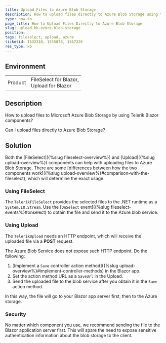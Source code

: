 ```yaml
---
title: Upload Files to Azure Blob Storage
description: How to upload files directly to Azure Blob Storage using the Telerik Blazor FileSelect and Upload components.
type: how-to
page_title: How to Upload Files Directly to Azure Blob Storage
slug: upload-kb-azure-blob-storage
position: 
tags: fileselect, upload, azure
ticketid: 1532310, 1555878, 1567320
res_type: kb
---
```


## Environment

<table>
    <tbody>
        <tr>
            <td>Product</td>
            <td>FileSelect for Blazor, <br /> Upload for Blazor</td>
        </tr>
    </tbody>
</table>


## Description

How to upload files to Microsoft Azure Blob Storage by using Telerik Blazor components?

Can I upload files directly to Azure Blob Storage?


## Solution

Both the [FileSelect]({%slug fileselect-overview%}) and [Upload]({%slug upload-overview%}) components can help with uploading files to Azure Blob Storage. There are some [differences between how the two components work]({%slug upload-overview%}#comparison-with-the-fileselect), which will determine the exact usage.

### Using FileSelect

The `TelerikFileSelect` provides the selected files to the .NET runtime as a `System.IO.Stream`. Use the [`OnSelect` event]({%slug fileselect-events%}#onselect) to obtain the file and send it to the Azure blob service.

### Using Upload

The `TelerikUpload` needs an HTTP endpoint, which will receive the uploaded file via a **POST** request.

The Azure Blob Service does not expose such HTTP endpoint. Do the following:

1. [Implement a `Save` controller action method]({%slug upload-overview%}#implement-controller-methods) in the Blazor app.
1. Set the action method URL as a `SaveUrl` in the Upload.
1. Send the uploaded file to the blob service after you obtain it in the `Save` action method.

In this way, the file will go to your Blazor app server first, then to the Azure storage.

### Security

No matter which component you use, we recommend sending the file to the Blazor application server first. This will spare the need to expose sensitive authentication information about the blob storage to the client.
